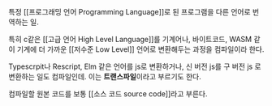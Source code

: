 특정 [[프로그래밍 언어 Programming Language]]로 된 프로그램을 다른 언어로 번역하는 일.

특히 c같은 [[고급 언어 High Level Language]]를  기계어나, 바이트코드, WASM 같이 기계에 더 가까운 [[저수준 Low Level]] 언어로 변환해두는 과정을 컴파일이라 한다.

Typescrpit나 Rescript, Elm 같은 언어를 js로 변환하거나, 신 버전 js를 구 버전 js 로 변환하는 일도 컴파일인데. 이는 **트랜스파일**이라고 부르기도 한다.

컴파일할 원본 코드를 보통 [[소스 코드 source code]]라고 부른다.